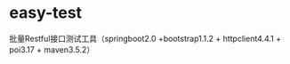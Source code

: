 # easy-test
批量Restful接口测试工具（springboot2.0 +bootstrap1.1.2 +  httpclient4.4.1 + poi3.17 + maven3.5.2）
